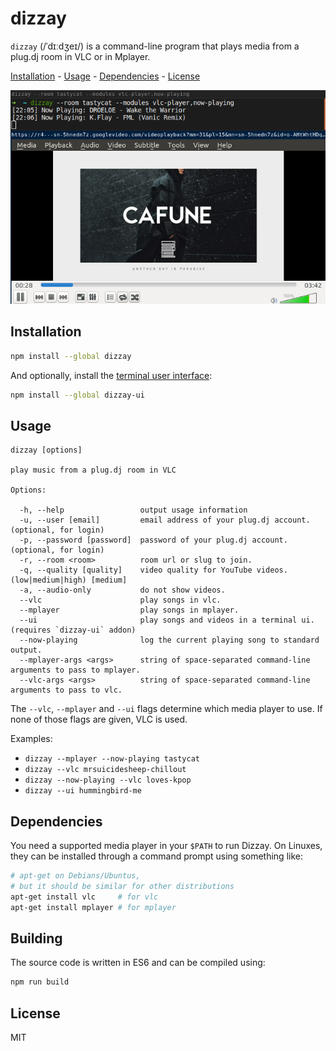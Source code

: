 dizzay
======

`dizzay` (/ˈdɪːdʒeɪ/) is a command-line program that plays media from a plug.dj room in VLC or in Mplayer.

[Installation](#installation) -
[Usage](#usage) -
[Dependencies](#dependencies) -
[License](#license)

![VLC](./screens/vlc-player_and_now-playing.png)

## Installation

```bash
npm install --global dizzay
```

And optionally, install the [terminal user interface](./dizzay-ui):

```bash
npm install --global dizzay-ui
```

## Usage

    dizzay [options]

    play music from a plug.dj room in VLC

    Options:

      -h, --help                 output usage information
      -u, --user [email]         email address of your plug.dj account. (optional, for login)
      -p, --password [password]  password of your plug.dj account. (optional, for login)
      -r, --room <room>          room url or slug to join.
      -q, --quality [quality]    video quality for YouTube videos. (low|medium|high) [medium]
      -a, --audio-only           do not show videos.
      --vlc                      play songs in vlc.
      --mplayer                  play songs in mplayer.
      --ui                       play songs and videos in a terminal ui. (requires `dizzay-ui` addon)
      --now-playing              log the current playing song to standard output.
      --mplayer-args <args>      string of space-separated command-line arguments to pass to mplayer.
      --vlc-args <args>          string of space-separated command-line arguments to pass to vlc.

The `--vlc`, `--mplayer` and `--ui` flags determine which media player to use.
If none of those flags are given, VLC is used.

Examples:

 * `dizzay --mplayer --now-playing tastycat`
 * `dizzay --vlc mrsuicidesheep-chillout`
 * `dizzay --now-playing --vlc loves-kpop`
 * `dizzay --ui hummingbird-me`

## Dependencies

You need a supported media player in your `$PATH` to run Dizzay.
On Linuxes, they can be installed through a command prompt using something like:

```bash
# apt-get on Debians/Ubuntus,
# but it should be similar for other distributions
apt-get install vlc     # for vlc
apt-get install mplayer # for mplayer
```

## Building

The source code is written in ES6 and can be compiled using:

```bash
npm run build
```

## License

MIT
